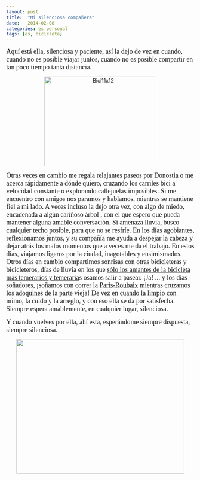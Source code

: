 ```yaml
---
layout: post
title:  "Mi silenciosa compañera"
date:   2014-02-08
categories: es personal
tags: [es, bicicleta]
---
```

<span style="font-family:'Ubuntu Light';"><span style="font-size:large;">Aquí está ella, silenciosa y paciente, así la dejo de vez en cuando, cuando no es posible viajar juntos, cuando no es posible compartir en tan poco tiempo tanta distancia.</span></span>
<p style="text-align:center;"><a href="https://www.flickr.com/photos/izaroblog/12386504455/sizes/l/in/set-72157640678001625/"><img class="aligncenter size-medium wp-image-1425" src="http://izaroblog.files.wordpress.com/2014/02/bici11x12.jpg?w=300" alt="Bici11x12" width="300" height="240" /></a></p>
<!--more-->

<span style="font-family:'Ubuntu Light';"><span style="font-size:large;">Otras veces en cambio me regala relajantes paseos por Donostia o me acerca rápidamente a dónde quiero, cruzando los carriles bici a velocidad constante o explorando callejuelas imposibles.
</span><span style="font-family:'Ubuntu Light';line-height:1.5em;"><span style="font-size:large;">Si me encuentro con amigos nos paramos y hablamos, mientras se mantiene fiel a mi lado. A veces incluso la dejo otra vez, con algo de miedo, encadenada a algún cariñoso árbol , con el que espero que pueda mantener alguna amable conversación. Si amenaza lluvia, busco cualquier techo posible, para que no se resfríe.
</span><span style="font-family:'Ubuntu Light';line-height:1.5em;"><span style="font-size:large;">En los días agobiantes, reflexionamos juntos, y su compañía me ayuda a despejar la cabeza y dejar atrás los malos momentos que a veces me da el trabajo. En estos días, viajamos ligeros por la ciudad, inagotables y ensimismados.
</span><span style="font-family:'Ubuntu Light';"><span style="font-size:large;">Otros días en cambio compartimos sonrisas con otras bicicleteras y bicicleteros, días de lluvia en los que <a title="Las bicicletas son para el invierno" href="http://izaroblog.com/2013/02/25/las-bicicletas-son-para-el-invierno/" target="_blank">sólo los amantes de la bicicleta más temerarios y temeraria</a>s osamos salir a pasear.
</span><span style="font-family:'Ubuntu Light';"><span style="font-size:large;">¡Ja! ... y los días soñadores, ¡soñamos con correr la <a title="Paris-Roubaix" href="http://es.wikipedia.org/wiki/Par%C3%ADs-Roubaix" target="_blank">Paris-Roubaix</a>  mientras cruzamos los adoquines de la parte vieja!
</span><span style="font-family:'Ubuntu Light';"><span style="font-size:large;">De vez en cuando la limpio con mimo, la cuido y la arreglo, y con eso ella se da por satisfecha. Siempre espera amablemente, en cualquier lugar, silenciosa.</span></span></span></span></span></span></span>

<span style="font-family:'Ubuntu Light';"><span style="font-size:large;">Y cuando vuelves por ella, ahí esta, esperándome siempre dispuesta, siempre silenciosa.</span></span>
<p style="text-align:center;"><a href="http://www.flickr.com/photos/izaroblog/12386510875/sizes/c/in/set-72157640678001625/"><img class="aligncenter" src="http://farm8.staticflickr.com/7449/12386510875_fdd987b0cf.jpg" alt="" width="450" height="360" /></a></p>
